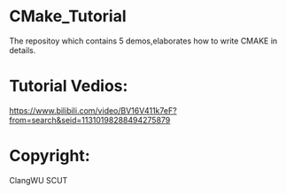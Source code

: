 # CMake_Tutorial
The repositoy which contains 5 demos,elaborates how to write CMAKE in details.

# Tutorial Vedios:
 https://www.bilibili.com/video/BV16V411k7eF?from=search&seid=11310198288494275879

# Copyright:
 ClangWU  SCUT
